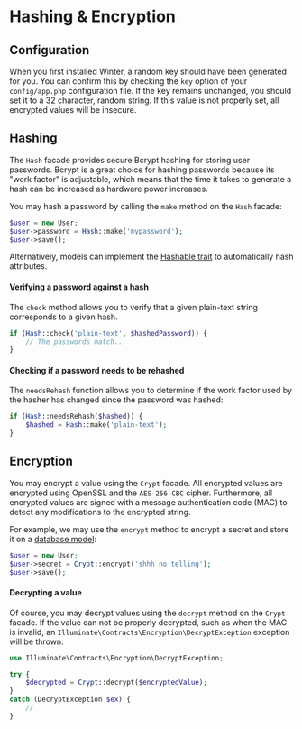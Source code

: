 # Hashing & Encryption

## Configuration

When you first installed Winter, a random key should have been generated for you. You can confirm this by checking the `key` option of your `config/app.php` configuration file. If the key remains unchanged, you should set it to a 32 character, random string. If this value is not properly set, all encrypted values will be insecure.

## Hashing

The `Hash` facade provides secure Bcrypt hashing for storing user passwords. Bcrypt is a great choice for hashing passwords because its "work factor" is adjustable, which means that the time it takes to generate a hash can be increased as hardware power increases.

You may hash a password by calling the `make` method on the `Hash` facade:

```php
$user = new User;
$user->password = Hash::make('mypassword');
$user->save();
```

Alternatively, models can implement the [Hashable trait](../database/traits#hashable) to automatically hash attributes.

#### Verifying a password against a hash

The `check` method allows you to verify that a given plain-text string corresponds to a given hash.

```php
if (Hash::check('plain-text', $hashedPassword)) {
    // The passwords match...
}
```

#### Checking if a password needs to be rehashed

The `needsRehash` function allows you to determine if the work factor used by the hasher has changed since the password was hashed:

```php
if (Hash::needsRehash($hashed)) {
    $hashed = Hash::make('plain-text');
}
```

## Encryption

You may encrypt a value using the `Crypt` facade. All encrypted values are encrypted using OpenSSL and the `AES-256-CBC` cipher. Furthermore, all encrypted values are signed with a message authentication code (MAC) to detect any modifications to the encrypted string.

For example, we may use the `encrypt` method to encrypt a secret and store it on a [database model](../database/model):

```php
$user = new User;
$user->secret = Crypt::encrypt('shhh no telling');
$user->save();
```

#### Decrypting a value

Of course, you may decrypt values using the `decrypt` method on the `Crypt` facade. If the value can not be properly decrypted, such as when the MAC is invalid, an `Illuminate\Contracts\Encryption\DecryptException` exception will be thrown:

```php
use Illuminate\Contracts\Encryption\DecryptException;

try {
    $decrypted = Crypt::decrypt($encryptedValue);
}
catch (DecryptException $ex) {
    //
}
```
